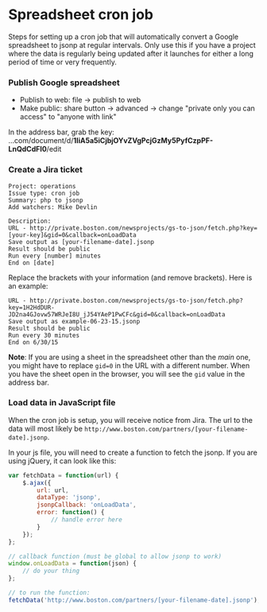 # Spreadsheet cron job
Steps for setting up a cron job that will automatically convert a Google spreadsheet to jsonp at regular intervals. Only use this if you have a project where the data is regularly being updated after it launches for either a long period of time or very frequently.

### Publish Google spreadsheet
- Publish to web: file -> publish to web
- Make public: share button -> advanced -> change "private only you can access" to "anyone with link"

In the address bar, grab the key:
...com/document/d/**1IiA5a5iCjbjOYvZVgPcjGzMy5PyfCzpPF-LnQdCdFI0**/edit

### Create a Jira ticket
```
Project: operations
Issue type: cron job
Summary: php to jsonp
Add watchers: Mike Devlin

Description:
URL - http://private.boston.com/newsprojects/gs-to-json/fetch.php?key=[your-key]&gid=0&callback=onLoadData
Save output as [your-filename-date].jsonp
Result should be public
Run every [number] minutes
End on [date]
```

Replace the brackets with your information (and remove brackets). Here is an example:
```
URL - http://private.boston.com/newsprojects/gs-to-json/fetch.php?key=1H2HdDUR-JD2na4GJovw57WRJeI8U_jJ54YAeP1PwCFc&gid=0&callback=onLoadData
Save output as example-06-23-15.jsonp
Result should be public
Run every 30 minutes
End on 6/30/15
```

**Note**: If you are using a sheet in the spreadsheet other than the *main* one, you might have to replace `gid=0` in the URL with a different number. When you have the sheet open in the browser, you will see the `gid` value in the address bar.

### Load data in JavaScript file
When the cron job is setup, you will receive notice from Jira. The url to the data will most likely be `http://www.boston.com/partners/[your-filename-date].jsonp`.

In your js file, you will need to create a function to fetch the jsonp. If you are using jQuery, it can look like this:
```javascript
var fetchData = function(url) {
	$.ajax({
		url: url,
		dataType: 'jsonp',
		jsonpCallback: 'onLoadData',
		error: function() {
			// handle error here
		}
	});
};

// callback function (must be global to allow jsonp to work)
window.onLoadData = function(json) {
	// do your thing
};

// to run the function:
fetchData('http://www.boston.com/partners/[your-filename-date].jsonp');
```
